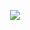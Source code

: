 <p align = 'center'>
  <img
    src="https://github-readme-stats.vercel.app/api/top-langs/?username=
PsychicKockachi&layout=compact&theme=github_dark&hide_border=true"
  />
  <br>
  <br><br>
  
</p>
